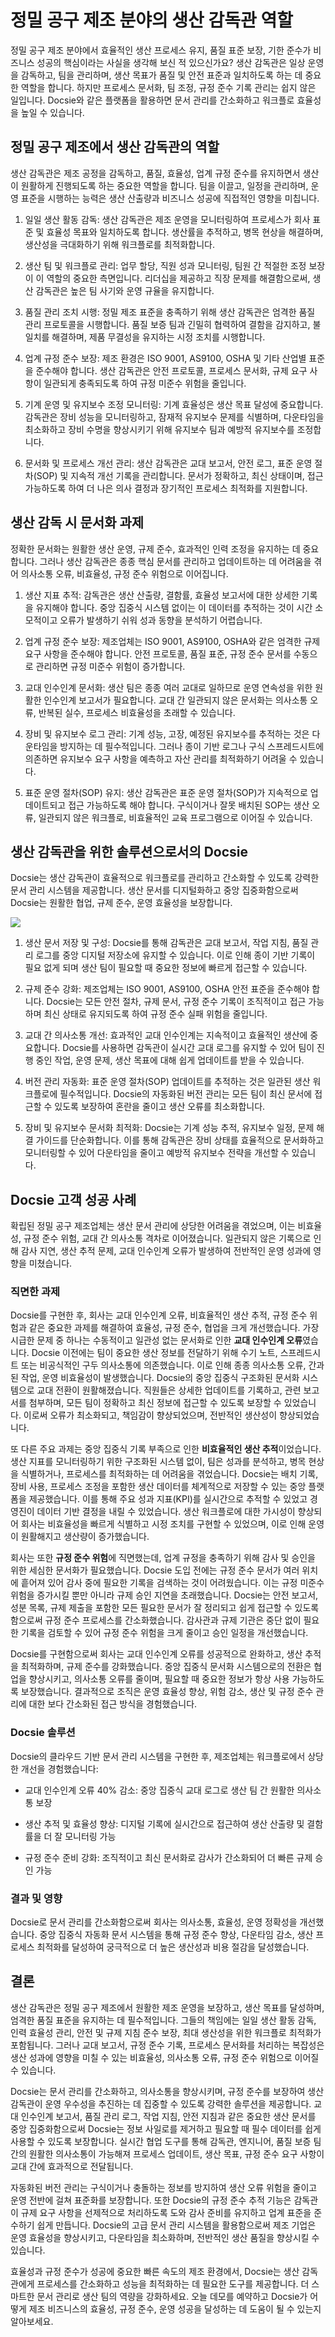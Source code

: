 # 정밀 공구 제조 분야의 생산 감독관 역할

정밀 공구 제조 분야에서 효율적인 생산 프로세스 유지, 품질 표준 보장, 기한 준수가 비즈니스 성공의 핵심이라는 사실을 생각해 보신 적 있으신가요? 생산 감독관은 일상 운영을 감독하고, 팀을 관리하며, 생산 목표가 품질 및 안전 표준과 일치하도록 하는 데 중요한 역할을 합니다. 하지만 프로세스 문서화, 팀 조정, 규정 준수 기록 관리는 쉽지 않은 일입니다. Docsie와 같은 플랫폼을 활용하면 문서 관리를 간소화하고 워크플로 효율성을 높일 수 있습니다.

## 정밀 공구 제조에서 생산 감독관의 역할

생산 감독관은 제조 공정을 감독하고, 품질, 효율성, 업계 규정 준수를 유지하면서 생산이 원활하게 진행되도록 하는 중요한 역할을 합니다. 팀을 이끌고, 일정을 관리하며, 운영 표준을 시행하는 능력은 생산 산출량과 비즈니스 성공에 직접적인 영향을 미칩니다.

1. 일일 생산 활동 감독: 생산 감독관은 제조 운영을 모니터링하여 프로세스가 회사 표준 및 효율성 목표와 일치하도록 합니다. 생산률을 추적하고, 병목 현상을 해결하며, 생산성을 극대화하기 위해 워크플로를 최적화합니다.

2. 생산 팀 및 워크플로 관리: 업무 할당, 직원 성과 모니터링, 팀원 간 적절한 조정 보장이 이 역할의 중요한 측면입니다. 리더십을 제공하고 직장 문제를 해결함으로써, 생산 감독관은 높은 팀 사기와 운영 규율을 유지합니다.

3. 품질 관리 조치 시행: 정밀 제조 표준을 충족하기 위해 생산 감독관은 엄격한 품질 관리 프로토콜을 시행합니다. 품질 보증 팀과 긴밀히 협력하여 결함을 감지하고, 불일치를 해결하며, 제품 무결성을 유지하는 시정 조치를 시행합니다.

4. 업계 규정 준수 보장: 제조 환경은 ISO 9001, AS9100, OSHA 및 기타 산업별 표준을 준수해야 합니다. 생산 감독관은 안전 프로토콜, 프로세스 문서화, 규제 요구 사항이 일관되게 충족되도록 하여 규정 미준수 위험을 줄입니다.

5. 기계 운영 및 유지보수 조정 모니터링: 기계 효율성은 생산 목표 달성에 중요합니다. 감독관은 장비 성능을 모니터링하고, 잠재적 유지보수 문제를 식별하며, 다운타임을 최소화하고 장비 수명을 향상시키기 위해 유지보수 팀과 예방적 유지보수를 조정합니다.

6. 문서화 및 프로세스 개선 관리: 생산 감독관은 교대 보고서, 안전 로그, 표준 운영 절차(SOP) 및 지속적 개선 기록을 관리합니다. 문서가 정확하고, 최신 상태이며, 접근 가능하도록 하여 더 나은 의사 결정과 장기적인 프로세스 최적화를 지원합니다.

## 생산 감독 시 문서화 과제

정확한 문서화는 원활한 생산 운영, 규제 준수, 효과적인 인력 조정을 유지하는 데 중요합니다. 그러나 생산 감독관은 종종 핵심 문서를 관리하고 업데이트하는 데 어려움을 겪어 의사소통 오류, 비효율성, 규정 준수 위험으로 이어집니다.

1. 생산 지표 추적: 감독관은 생산 산출량, 결함률, 효율성 보고서에 대한 상세한 기록을 유지해야 합니다. 중앙 집중식 시스템 없이는 이 데이터를 추적하는 것이 시간 소모적이고 오류가 발생하기 쉬워 성과 동향을 분석하기 어렵습니다.

2. 업계 규정 준수 보장: 제조업체는 ISO 9001, AS9100, OSHA와 같은 엄격한 규제 요구 사항을 준수해야 합니다. 안전 프로토콜, 품질 표준, 규정 준수 문서를 수동으로 관리하면 규정 미준수 위험이 증가합니다.

3. 교대 인수인계 문서화: 생산 팀은 종종 여러 교대로 일하므로 운영 연속성을 위한 원활한 인수인계 보고서가 필요합니다. 교대 간 일관되지 않은 문서화는 의사소통 오류, 반복된 실수, 프로세스 비효율성을 초래할 수 있습니다.

4. 장비 및 유지보수 로그 관리: 기계 성능, 고장, 예정된 유지보수를 추적하는 것은 다운타임을 방지하는 데 필수적입니다. 그러나 종이 기반 로그나 구식 스프레드시트에 의존하면 유지보수 요구 사항을 예측하고 자산 관리를 최적화하기 어려울 수 있습니다.

5. 표준 운영 절차(SOP) 유지: 생산 감독관은 표준 운영 절차(SOP)가 지속적으로 업데이트되고 접근 가능하도록 해야 합니다. 구식이거나 잘못 배치된 SOP는 생산 오류, 일관되지 않은 워크플로, 비효율적인 교육 프로그램으로 이어질 수 있습니다.

## 생산 감독관을 위한 솔루션으로서의 Docsie

Docsie는 생산 감독관이 효율적으로 워크플로를 관리하고 간소화할 수 있도록 강력한 문서 관리 시스템을 제공합니다. 생산 문서를 디지털화하고 중앙 집중화함으로써 Docsie는 원활한 협업, 규제 준수, 운영 효율성을 보장합니다.

![](https://cdn.docsie.io/workspace_PxAvC1Uenuc7ad6H3/doc_wn84Jkoc6hIMTO2eE/file_GBykrZpCSFgzjlKLW/image_aac86608-7c9e-e57c-82c3-8c93497eebdd.jpg)

1. 생산 문서 저장 및 구성: Docsie를 통해 감독관은 교대 보고서, 작업 지침, 품질 관리 로그를 중앙 디지털 저장소에 유지할 수 있습니다. 이로 인해 종이 기반 기록이 필요 없게 되며 생산 팀이 필요할 때 중요한 정보에 빠르게 접근할 수 있습니다.

2. 규제 준수 강화: 제조업체는 ISO 9001, AS9100, OSHA 안전 표준을 준수해야 합니다. Docsie는 모든 안전 절차, 규제 문서, 규정 준수 기록이 조직적이고 접근 가능하며 최신 상태로 유지되도록 하여 규정 준수 실패 위험을 줄입니다.

3. 교대 간 의사소통 개선: 효과적인 교대 인수인계는 지속적이고 효율적인 생산에 중요합니다. Docsie를 사용하면 감독관이 실시간 교대 로그를 유지할 수 있어 팀이 진행 중인 작업, 운영 문제, 생산 목표에 대해 쉽게 업데이트를 받을 수 있습니다.

4. 버전 관리 자동화: 표준 운영 절차(SOP) 업데이트를 추적하는 것은 일관된 생산 워크플로에 필수적입니다. Docsie의 자동화된 버전 관리는 모든 팀이 최신 문서에 접근할 수 있도록 보장하여 혼란을 줄이고 생산 오류를 최소화합니다.

5. 장비 및 유지보수 문서화 최적화: Docsie는 기계 성능 추적, 유지보수 일정, 문제 해결 가이드를 단순화합니다. 이를 통해 감독관은 장비 상태를 효율적으로 문서화하고 모니터링할 수 있어 다운타임을 줄이고 예방적 유지보수 전략을 개선할 수 있습니다.

## Docsie 고객 성공 사례

확립된 정밀 공구 제조업체는 생산 문서 관리에 상당한 어려움을 겪었으며, 이는 비효율성, 규정 준수 위험, 교대 간 의사소통 격차로 이어졌습니다. 일관되지 않은 기록으로 인해 감사 지연, 생산 추적 문제, 교대 인수인계 오류가 발생하여 전반적인 운영 성과에 영향을 미쳤습니다.

### 직면한 과제

Docsie를 구현한 후, 회사는 교대 인수인계 오류, 비효율적인 생산 추적, 규정 준수 위험과 같은 중요한 과제를 해결하여 효율성, 규정 준수, 협업을 크게 개선했습니다. 가장 시급한 문제 중 하나는 수동적이고 일관성 없는 문서화로 인한 **교대 인수인계 오류**였습니다. Docsie 이전에는 팀이 중요한 생산 정보를 전달하기 위해 수기 노트, 스프레드시트 또는 비공식적인 구두 의사소통에 의존했습니다. 이로 인해 종종 의사소통 오류, 간과된 작업, 운영 비효율성이 발생했습니다. Docsie의 중앙 집중식 구조화된 문서화 시스템으로 교대 전환이 원활해졌습니다. 직원들은 상세한 업데이트를 기록하고, 관련 보고서를 첨부하며, 모든 팀이 정확하고 최신 정보에 접근할 수 있도록 보장할 수 있었습니다. 이로써 오류가 최소화되고, 책임감이 향상되었으며, 전반적인 생산성이 향상되었습니다.

또 다른 주요 과제는 중앙 집중식 기록 부족으로 인한 **비효율적인 생산 추적**이었습니다. 생산 지표를 모니터링하기 위한 구조화된 시스템 없이, 팀은 성과를 분석하고, 병목 현상을 식별하거나, 프로세스를 최적화하는 데 어려움을 겪었습니다. Docsie는 배치 기록, 장비 사용, 프로세스 조정을 포함한 생산 데이터를 체계적으로 저장할 수 있는 중앙 플랫폼을 제공했습니다. 이를 통해 주요 성과 지표(KPI)를 실시간으로 추적할 수 있었고 경영진이 데이터 기반 결정을 내릴 수 있었습니다. 생산 워크플로에 대한 가시성이 향상되어 회사는 비효율성을 빠르게 식별하고 시정 조치를 구현할 수 있었으며, 이로 인해 운영이 원활해지고 생산량이 증가했습니다.

회사는 또한 **규정 준수 위험**에 직면했는데, 업계 규정을 충족하기 위해 감사 및 승인을 위한 세심한 문서화가 필요했습니다. Docsie 도입 전에는 규정 준수 문서가 여러 위치에 흩어져 있어 감사 중에 필요한 기록을 검색하는 것이 어려웠습니다. 이는 규정 미준수 위험을 증가시킬 뿐만 아니라 규제 승인 지연을 초래했습니다. Docsie는 안전 보고서, 성분 목록, 규제 제출을 포함한 모든 필요한 문서가 잘 정리되고 쉽게 접근할 수 있도록 함으로써 규정 준수 프로세스를 간소화했습니다. 감사관과 규제 기관은 중단 없이 필요한 기록을 검토할 수 있어 규정 준수 위험을 크게 줄이고 승인 일정을 개선했습니다.

Docsie를 구현함으로써 회사는 교대 인수인계 오류를 성공적으로 완화하고, 생산 추적을 최적화하며, 규제 준수를 강화했습니다. 중앙 집중식 문서화 시스템으로의 전환은 협업을 향상시키고, 의사소통 오류를 줄이며, 필요할 때 중요한 정보가 항상 사용 가능하도록 보장했습니다. 결과적으로 조직은 운영 효율성 향상, 위험 감소, 생산 및 규정 준수 관리에 대한 보다 간소화된 접근 방식을 경험했습니다.

### Docsie 솔루션

Docsie의 클라우드 기반 문서 관리 시스템을 구현한 후, 제조업체는 워크플로에서 상당한 개선을 경험했습니다:

* 교대 인수인계 오류 40% 감소: 중앙 집중식 교대 로그로 생산 팀 간 원활한 의사소통 보장

* 생산 추적 및 효율성 향상: 디지털 기록에 실시간으로 접근하여 생산 산출량 및 결함률을 더 잘 모니터링 가능

* 규정 준수 준비 강화: 조직적이고 최신 문서화로 감사가 간소화되어 더 빠른 규제 승인 가능

### 결과 및 영향

Docsie로 문서 관리를 간소화함으로써 회사는 의사소통, 효율성, 운영 정확성을 개선했습니다. 중앙 집중식 자동화 문서 시스템을 통해 규정 준수 향상, 다운타임 감소, 생산 프로세스 최적화를 달성하여 궁극적으로 더 높은 생산성과 비용 절감을 달성했습니다.

## 결론

생산 감독관은 정밀 공구 제조에서 원활한 제조 운영을 보장하고, 생산 목표를 달성하며, 엄격한 품질 표준을 유지하는 데 필수적입니다. 그들의 책임에는 일일 생산 활동 감독, 인력 효율성 관리, 안전 및 규제 지침 준수 보장, 최대 생산성을 위한 워크플로 최적화가 포함됩니다. 그러나 교대 보고서, 규정 준수 기록, 프로세스 문서화를 처리하는 복잡성은 생산 성과에 영향을 미칠 수 있는 비효율성, 의사소통 오류, 규정 준수 위험으로 이어질 수 있습니다.

Docsie는 문서 관리를 간소화하고, 의사소통을 향상시키며, 규정 준수를 보장하여 생산 감독관이 운영 우수성을 추진하는 데 집중할 수 있도록 강력한 솔루션을 제공합니다. 교대 인수인계 보고서, 품질 관리 로그, 작업 지침, 안전 지침과 같은 중요한 생산 문서를 중앙 집중화함으로써 Docsie는 정보 사일로를 제거하고 필요할 때 필수 데이터를 쉽게 사용할 수 있도록 보장합니다. 실시간 협업 도구를 통해 감독관, 엔지니어, 품질 보증 팀 간의 원활한 의사소통이 가능해져 프로세스 업데이트, 생산 목표, 규정 준수 요구 사항이 교대 간에 효과적으로 전달됩니다.

자동화된 버전 관리는 구식이거나 충돌하는 정보를 방지하여 생산 오류 위험을 줄이고 운영 전반에 걸쳐 표준화를 보장합니다. 또한 Docsie의 규정 준수 추적 기능은 감독관이 규제 요구 사항을 선제적으로 처리하도록 도와 감사 준비를 유지하고 업계 표준을 준수하기 쉽게 만듭니다. Docsie의 고급 문서 관리 시스템을 활용함으로써 제조 기업은 운영 효율성을 향상시키고, 다운타임을 최소화하며, 전반적인 생산 품질을 향상시킬 수 있습니다.

효율성과 규정 준수가 성공에 중요한 빠른 속도의 제조 환경에서, Docsie는 생산 감독관에게 프로세스를 간소화하고 성능을 최적화하는 데 필요한 도구를 제공합니다. 더 스마트한 문서 관리로 생산 팀의 역량을 강화하세요. 오늘 데모를 예약하고 Docsie가 어떻게 제조 비즈니스의 효율성, 규정 준수, 운영 성공을 달성하는 데 도움이 될 수 있는지 알아보세요.